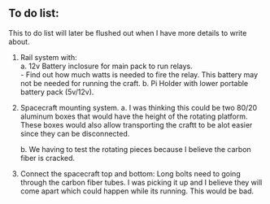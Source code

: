 ## To do list:
This to do list will later be flushed out when I have more details to write about.  

1. Rail system with:  
    a. 12v Battery inclosure for main pack to run relays.  
        - Find out how much watts is needed to fire the relay. This battery may not be needed for running the craft.
    b. Pi Holder with lower portable battery pack (5v/12v).

2. Spacecraft mounting system.
    a. I was thinking this could be two 80/20 aluminum boxes that would have the height of the rotating platform. These boxes would also allow transporting the craftt to be alot easier since they can be disconnected.

    b. We having to test the rotating pieces because I believe the carbon fiber is cracked.

3. Connect the spacecraft top and bottom:
Long bolts need to going through the carbon fiber tubes. I was picking it up and I believe they will come apart which could happen while its running. This would be bad.


